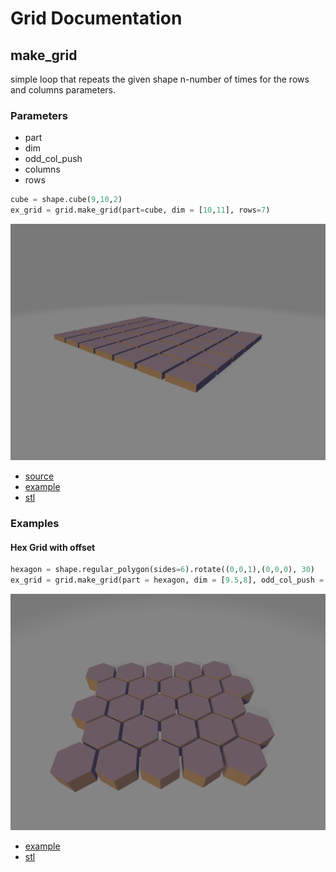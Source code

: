 # Grid Documentation

## make_grid
simple loop that repeats the given shape n-number of times for the rows and columns parameters.

### Parameters
* part
* dim
* odd_col_push
* columns
* rows

``` python
cube = shape.cube(9,10,2)
ex_grid = grid.make_grid(part=cube, dim = [10,11], rows=7)
```

![](image/grid/01.png)<br />

* [source](../src/cadqueryhelper/grid.py)
* [example](../example/exampleGrid.py)
* [stl](../stl/grid.stl)

### Examples

#### Hex Grid with offset
``` python
hexagon = shape.regular_polygon(sides=6).rotate((0,0,1),(0,0,0), 30)
ex_grid = grid.make_grid(part = hexagon, dim = [9.5,8], odd_col_push = [4.7,0])
```

![](image/grid/03.png)<br />

* [example](../example/hexagonGrid.py)
* [stl](../stl/hexgrid.stl)
